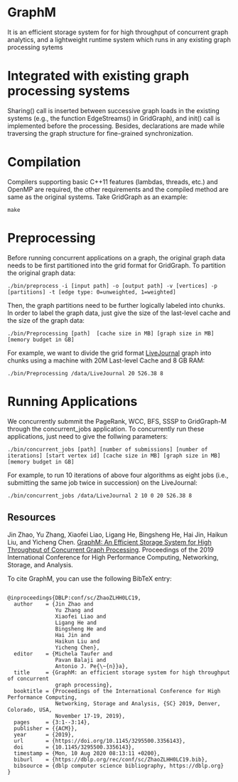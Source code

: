 # GraphM
It is an efficient storage system for for high throughput of concurrent graph analytics, and a lightweight runtime system which runs in any existing graph processing sytems

# Integrated with existing graph processing systems
Sharing() call is inserted between successive graph loads in the existing systems (e.g., the function EdgeStreams() in GridGraph), and init() call is implemented before the processing. Besides, declarations are made while traversing the graph structure for fine-grained synchronization.

# Compilation
Compilers supporting basic C++11 features (lambdas, threads, etc.) and OpenMP are required, the other requirements and the compiled method are same as the original systems. Take GridGraph as an example:
```
make
```
# Preprocessing
Before running concurrent applications on a graph, the original graph data needs to be first partitioned into the grid format for GridGraph. To partition the original graph data:
```
./bin/preprocess -i [input path] -o [output path] -v [vertices] -p [partitions] -t [edge type: 0=unweighted, 1=weighted]
```
Then, the graph partitions need to be further logically labeled into chunks. In order to label the graph data, just give the size of the last-level cache and the size of the graph data:
```
./bin/Preprocessing [path]  [cache size in MB] [graph size in MB] [memory budget in GB]
```
For example, we want to divide the grid format [LiveJournal](http://snap.stanford.edu/data/soc-LiveJournal1.html) graph into chunks using a machine with 20M Last-level Cache and 8 GB RAM:
```
./bin/Preprocessing /data/LiveJournal 20 526.38 8
```

# Running Applications
We concurrently submmit the PageRank, WCC, BFS, SSSP to GridGraph-M through the concurrent_jobs application. To concurrently run these applications, just need to give the follwing parameters:
```
./bin/concurrent_jobs [path] [number of submissions] [number of iterations] [start vertex id] [cache size in MB] [graph size in MB] [memory budget in GB]
```
For example, to run 10 iterations of above four algorithms as eight jobs (i.e., submitting the same job twice in succession) on the LiveJournal:
```
./bin/concurrent_jobs /data/LiveJournal 2 10 0 20 526.38 8
```

## Resources
Jin Zhao, Yu Zhang, Xiaofei Liao, Ligang He, Bingsheng He, Hai Jin, Haikun Liu, and Yicheng Chen. [GraphM: An Efficient Storage System for High Throughput of Concurrent Graph Processing](https://dl.acm.org/doi/10.1145/3295500.3356143). Proceedings of the 2019 International Conference for High Performance Computing, Networking, Storage, and Analysis.

To cite GraphM, you can use the following BibTeX entry:
```

@inproceedings{DBLP:conf/sc/ZhaoZLHH0LC19,
  author    = {Jin Zhao and
               Yu Zhang and
               Xiaofei Liao and
               Ligang He and
               Bingsheng He and
               Hai Jin and
               Haikun Liu and
               Yicheng Chen},
  editor    = {Michela Taufer and
               Pavan Balaji and
               Antonio J. Pe{\~{n}}a},
  title     = {GraphM: an efficient storage system for high throughput of concurrent
               graph processing},
  booktitle = {Proceedings of the International Conference for High Performance Computing,
               Networking, Storage and Analysis, {SC} 2019, Denver, Colorado, USA,
               November 17-19, 2019},
  pages     = {3:1--3:14},
  publisher = {{ACM}},
  year      = {2019},
  url       = {https://doi.org/10.1145/3295500.3356143},
  doi       = {10.1145/3295500.3356143},
  timestamp = {Mon, 10 Aug 2020 08:13:11 +0200},
  biburl    = {https://dblp.org/rec/conf/sc/ZhaoZLHH0LC19.bib},
  bibsource = {dblp computer science bibliography, https://dblp.org}
}
```
